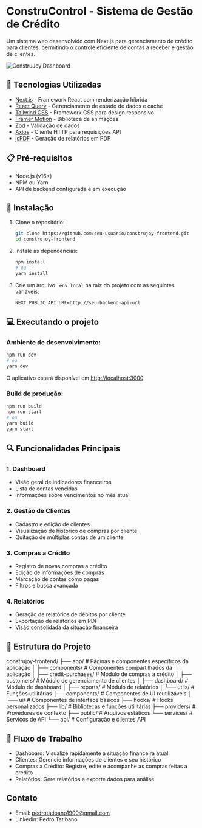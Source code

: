 # ConstruControl - Sistema de Gestão de Crédito

Um sistema web desenvolvido com Next.js para gerenciamento de crédito para clientes, permitindo o controle eficiente de contas a receber e gestão de clientes.

![ConstruJoy Dashboard](https://via.placeholder.com/800x400?text=ConstruJoy+Dashboard)

## 🚀 Tecnologias Utilizadas

- [Next.js](https://nextjs.org/) - Framework React com renderização híbrida
- [React Query](https://react-query.tanstack.com/) - Gerenciamento de estado de dados e cache
- [Tailwind CSS](https://tailwindcss.com/) - Framework CSS para design responsivo
- [Framer Motion](https://www.framer.com/motion/) - Biblioteca de animações
- [Zod](https://github.com/colinhacks/zod) - Validação de dados
- [Axios](https://axios-http.com/) - Cliente HTTP para requisições API
- [jsPDF](https://parall.ax/products/jspdf) - Geração de relatórios em PDF

## 📋 Pré-requisitos

- Node.js (v16+)
- NPM ou Yarn
- API de backend configurada e em execução

## 🔧 Instalação

1. Clone o repositório:
   ```bash
   git clone https://github.com/seu-usuario/construjoy-frontend.git
   cd construjoy-frontend
   ```

2. Instale as dependências:
   ```bash
   npm install
   # ou
   yarn install
   ```

3. Crie um arquivo `.env.local` na raiz do projeto com as seguintes variáveis:
   ```
   NEXT_PUBLIC_API_URL=http://seu-backend-api-url
   ```

## 💻 Executando o projeto

### Ambiente de desenvolvimento:
```bash
npm run dev
# ou
yarn dev
```

O aplicativo estará disponível em [http://localhost:3000](http://localhost:3000).

### Build de produção:
```bash
npm run build
npm run start
# ou
yarn build
yarn start
```

## 🔍 Funcionalidades Principais

### 1. Dashboard
- Visão geral de indicadores financeiros
- Lista de contas vencidas
- Informações sobre vencimentos no mês atual

### 2. Gestão de Clientes
- Cadastro e edição de clientes
- Visualização de histórico de compras por cliente
- Quitação de múltiplas contas de um cliente

### 3. Compras a Crédito
- Registro de novas compras a crédito
- Edição de informações de compras
- Marcação de contas como pagas
- Filtros e busca avançada

### 4. Relatórios
- Geração de relatórios de débitos por cliente
- Exportação de relatórios em PDF
- Visão consolidada da situação financeira

## 📁 Estrutura do Projeto
construjoy-frontend/
├── app/                  # Páginas e componentes específicos da aplicação
│   ├── components/       # Componentes compartilhados da aplicação
│   ├── credit-purchases/ # Módulo de compras a crédito
│   ├── customers/        # Módulo de gerenciamento de clientes
│   ├── dashboard/        # Módulo de dashboard
│   ├── reports/          # Módulo de relatórios
│   └── utils/            # Funções utilitárias
├── components/           # Componentes de UI reutilizáveis
│   └── ui/               # Componentes de interface básicos
├── hooks/                # Hooks personalizados
├── lib/                  # Bibliotecas e funções utilitárias
├── providers/            # Provedores de contexto
├── public/               # Arquivos estáticos
└── services/             # Serviços de API
    └── api/              # Configuração e clientes API

## 📄 Fluxo de Trabalho
- Dashboard: Visualize rapidamente a situação financeira atual
- Clientes: Gerencie informações de clientes e seu histórico
- Compras a Crédito: Registre, edite e acompanhe as compras feitas a crédito
- Relatórios: Gere relatórios e exporte dados para análise

## Contato
- Email: pedrotatibano1900@gmail.com
- Linkedin: Pedro Tatibano
